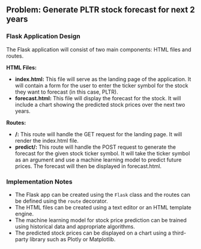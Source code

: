 ## Problem: Generate PLTR stock forecast for next 2 years

### Flask Application Design

The Flask application will consist of two main components: HTML files and routes.

**HTML Files:**
- **index.html:** This file will serve as the landing page of the application. It will contain a form for the user to enter the ticker symbol for the stock they want to forecast (in this case, PLTR).
- **forecast.html:** This file will display the forecast for the stock. It will include a chart showing the predicted stock prices over the next two years.

**Routes:**
- **/:** This route will handle the GET request for the landing page. It will render the index.html file.
- **predict/:** This route will handle the POST request to generate the forecast for the given stock ticker symbol. It will take the ticker symbol as an argument and use a machine learning model to predict future prices. The forecast will then be displayed in forecast.html.

### Implementation Notes
- The Flask app can be created using the `Flask` class and the routes can be defined using the `route` decorator.
- The HTML files can be created using a text editor or an HTML template engine.
- The machine learning model for stock price prediction can be trained using historical data and appropriate algorithms.
- The predicted stock prices can be displayed on a chart using a third-party library such as Plotly or Matplotlib.